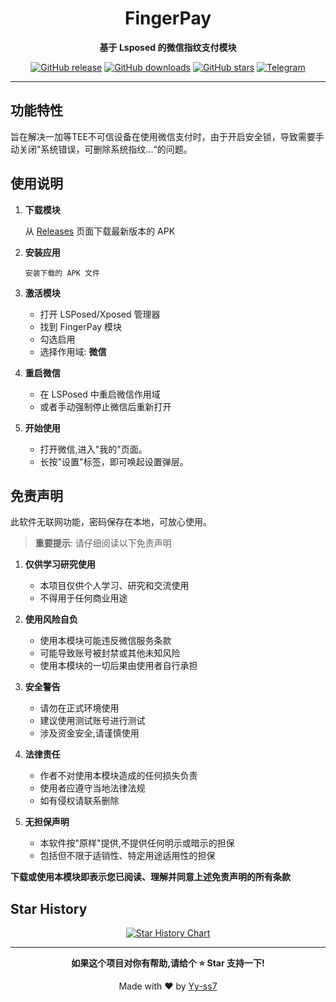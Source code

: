 <div align="center">

# FingerPay

**基于 Lsposed 的微信指纹支付模块**

[![GitHub release](https://img.shields.io/github/v/release/Xposed-Modules-Repo/com.y7.fingerpay?style=flat-square)](https://github.com/YOUR_USERNAME/FingerPay/releases)
[![GitHub downloads](https://img.shields.io/github/downloads/Xposed-Modules-Repo/com.y7.fingerpay/total?style=flat-square&color=blue)](https://github.com/YOUR_USERNAME/FingerPay/releases)
[![GitHub stars](https://img.shields.io/github/stars/Xposed-Modules-Repo/com.y7.fingerpay?style=flat-square&color=yellow)](https://github.com/YOUR_USERNAME/FingerPay/stargazers)
[![Telegram](https://img.shields.io/badge/Telegram-Group-blue?style=flat-square&logo=telegram)]([https://t.me/YOUR_TELEGRAM_GROUP](https://t.me/+VaK5mvWsLx03YTVl))

</div>

---

## 功能特性
旨在解决一加等TEE不可信设备在使用微信支付时，由于开启安全锁，导致需要手动关闭"系统错误，可删除系统指纹...“的问题。

## 使用说明
1. **下载模块**

   从 [Releases](https://github.com/Xposed-Modules-Repo/com.y7.fingerpay/releases/latest) 页面下载最新版本的 APK

2. **安装应用**

   ```
   安装下载的 APK 文件
   ```

3. **激活模块**

   - 打开 LSPosed/Xposed 管理器
   - 找到 FingerPay 模块
   - 勾选启用
   - 选择作用域: **微信**

4. **重启微信**

   - 在 LSPosed 中重启微信作用域
   - 或者手动强制停止微信后重新打开

5. **开始使用**

   - 打开微信,进入"我的"页面。  
   - 长按"设置"标签，即可唤起设置弹层。


## 免责声明
此软件无联网功能，密码保存在本地，可放心使用。

> **重要提示**: 请仔细阅读以下免责声明

1. **仅供学习研究使用**
   - 本项目仅供个人学习、研究和交流使用
   - 不得用于任何商业用途

2. **使用风险自负**
   - 使用本模块可能违反微信服务条款
   - 可能导致账号被封禁或其他未知风险
   - 使用本模块的一切后果由使用者自行承担

3. **安全警告**
   - 请勿在正式环境使用
   - 建议使用测试账号进行测试
   - 涉及资金安全,请谨慎使用

4. **法律责任**
   - 作者不对使用本模块造成的任何损失负责
   - 使用者应遵守当地法律法规
   - 如有侵权请联系删除

5. **无担保声明**
   - 本软件按"原样"提供,不提供任何明示或暗示的担保
   - 包括但不限于适销性、特定用途适用性的担保

**下载或使用本模块即表示您已阅读、理解并同意上述免责声明的所有条款**


## Star History

<div align="center">

[![Star History Chart](https://api.star-history.com/svg?repos=FingerPay&type=Date)](https://star-history.com/#Xposed-Modules-Repo/com.y7.fingerpay&Date)

</div>

---

<div align="center">

**如果这个项目对你有帮助,请给个 ⭐ Star 支持一下!**

Made with ❤️ by [Yy-ss7](https://github.com/Xposed-Modules-Repo/com.y7.fingerpay)

</div>

